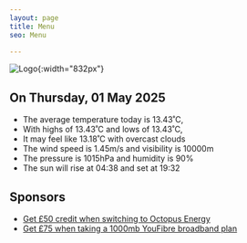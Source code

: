 ```yaml
---
layout: page
title: Menu
seo: Menu

---
```


![Logo](/images/logo.jpg){:width="832px"}

<!-- weather_marker starts -->
## On Thursday, 01 May 2025

- The average temperature today is 13.43˚C,
- With highs of 13.43˚C and lows of 13.43˚C,
- It may feel like 13.18˚C with overcast clouds
- The wind speed is 1.45m/s and visibility is 10000m
- The pressure is 1015hPa and humidity is 90%
- The sun will rise at 04:38 and set at 19:32

<!-- weather_marker ends -->

## Sponsors

- [Get £50 credit when switching to Octopus Energy](https://bit.ly/3oD1nnS)
- [Get £75 when taking a 1000mb YouFibre broadband plan](https://aklam.io/91zWhU?)
